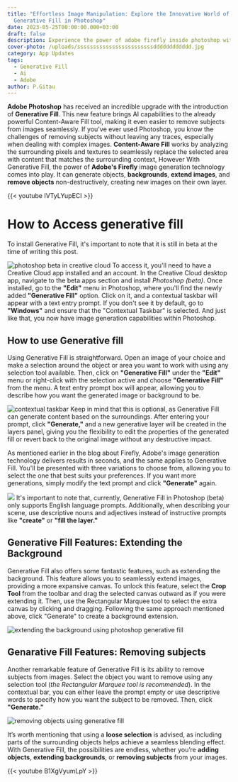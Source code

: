 ```yaml
---
title: "Effortless Image Manipulation: Explore the Innovative World of
  Generative Fill in Photoshop"
date: 2023-05-25T00:00:00.000+03:00
draft: false
description: Experience the power of adobe firefly inside photoshop with Generative fill
cover-photo: /uploads/ssssssssssssssssssssssssdddddddddddd.jpg
category: App Updates
tags:
  - Generative Fill
  - Ai
  - Adobe
author: P.Gitau
---
```

**Adobe Photoshop** has received an incredible upgrade with the introduction of **Generative Fill**. This new feature brings AI capabilities to the already powerful Content-Aware Fill tool, making it even easier to remove subjects from images seamlessly. If you've ever used Photoshop, you know the challenges of removing subjects without leaving any traces, especially when dealing with complex images. **Content-Aware Fill** works by analyzing the surrounding pixels and textures to seamlessly replace the selected area with content that matches the surrounding context, However With Generative Fill, the power of **Adobe's Firefly** image generation technology comes into play. It can generate objects, **backgrounds**, **extend images**, and **remove objects** non-destructively, creating new images on their own layer.

{{< youtube IVTyLYupECI >}}

# How to Access generative fill

To install Generative Fill, it's important to note that it is still in beta at the time of writing this post.

![photoshop beta in creative cloud](/uploads/creative-cloud-desktop-app.jpg)
To access it, you'll need to have a Creative Cloud app installed and an account. In the Creative Cloud desktop app, navigate to the beta apps section and install _Photoshop (beta)_. Once installed, go to the **"Edit"** menu in Photoshop, where you'll find the newly added **"Generative Fill"** option. Click on it, and a contextual taskbar will appear with a text entry prompt. If you don't see it by default, go to **"Windows"** and ensure that the "Contextual Taskbar" is selected. And just like that, you now have image generation capabilities within Photoshop.

## How to use Generative fill

Using Generative Fill is straightforward. Open an image of your choice and make a selection around the object or area you want to work with using any selection tool available. Then, click on **"Generative Fill"** under the **"Edit"** menu or right-click with the selection active and choose **"Generative Fill"** from the menu. A text entry prompt box will appear, allowing you to describe how you want the generated image or background to be.

![contextual taskbar](/uploads/contextual-taskbar.png)
Keep in mind that this is optional, as Generative Fill can generate content based on the surroundings. After entering your prompt, click **"Generate,"** and a new generative layer will be created in the layers panel, giving you the flexibility to edit the properties of the generated fill or revert back to the original image without any destructive impact.

As mentioned earlier in the blog about Firefly, Adobe's image generation technology delivers results in seconds, and the same applies to Generative Fill. You'll be presented with three variations to choose from, allowing you to select the one that best suits your preferences. If you want more generations, simply modify the text prompt and click **"Generate"** again.

![](/uploads/q.webp)
It's important to note that, currently, Generative Fill in Photoshop (beta) only supports English language prompts. Additionally, when describing your scene, use descriptive nouns and adjectives instead of instructive prompts like **"create"** or **"fill the layer."**

## Generative Fill Features: Extending the Background

Generative Fill also offers some fantastic features, such as extending the background. This feature allows you to seamlessly extend images, providing a more expansive canvas. To unlock this feature, select the **Crop Tool** from the toolbar and drag the selected canvas outward as if you were extending it. Then, use the Rectangular Marquee tool to select the extra canvas by clicking and dragging. Following the same approach mentioned above, click "Generate" to create a background extension.

![extending the background using photoshop generative fill](/uploads/how-to-use-photoshop-ai-generative-fill-explained-2-1.jpg-1.webp)

## Genarative Fill Features: Removing subjects

Another remarkable feature of Generative Fill is its ability to remove subjects from images. Select the object you want to remove using any selection tool (_the Rectangular Marquee tool is recommended_). In the contextual bar, you can either leave the prompt empty or use descriptive words to specify how you want the subject to be removed. Then, click **"Generate."**

![removing objects using generative fill](/uploads/remove-objects-gen-ai-ps.png.img.webp)

It’s worth mentioning that using a **loose selection** is advised, as including parts of the surrounding objects helps achieve a seamless blending effect. With Generative Fill, the possibilities are endless, whether you’re **adding objects**, **extending backgrounds**, or **removing subjects** from your images.

{{< youtube B1XgVyumLpY >}}

